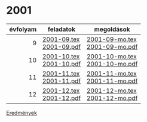 # 2001

| évfolyam | feladatok | megoldások |
|---:|---|---|
| 9|[2001-09.tex](2001-09.tex) <br> [2001-09.pdf](2001-09.pdf) | [2001-09-mo.tex](2001-09-mo.tex) <br> [2001-09-mo.pdf](2001-09-mo.pdf)|
| 10|[2001-10.tex](2001-10.tex) <br> [2001-10.pdf](2001-10.pdf) | [2001-10-mo.tex](2001-10-mo.tex) <br> [2001-10-mo.pdf](2001-09-mo.pdf)|
| 11|[2001-11.tex](2001-11.tex) <br> [2001-11.pdf](2001-11.pdf) | [2001-11-mo.tex](2001-11-mo.tex) <br> [2001-11-mo.pdf](2001-09-mo.pdf)|
| 12|[2001-12.tex](2001-12.tex) <br> [2001-12.pdf](2001-12.pdf) | [2001-12-mo.tex](2001-12-mo.tex) <br> [2001-12-mo.pdf](2001-09-mo.pdf)|

[Eredmények](eredmenyek-2001.md)
